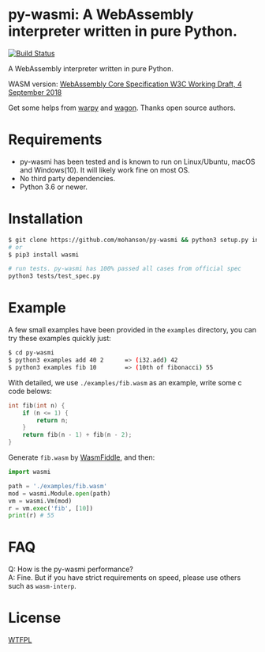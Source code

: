 # py-wasmi: A WebAssembly interpreter written in pure Python.

[![Build Status](https://travis-ci.org/mohanson/py-wasmi.svg?branch=master)](https://travis-ci.org/mohanson/py-wasmi)

A WebAssembly interpreter written in pure Python.

WASM version: [WebAssembly Core Specification W3C Working Draft, 4 September 2018](https://www.w3.org/TR/2018/WD-wasm-core-1-20180904/)

Get some helps from [warpy](https://github.com/kanaka/warpy) and [wagon](https://github.com/go-interpreter/wagon). Thanks open source authors.

# Requirements
- py-wasmi has been tested and is known to run on Linux/Ubuntu, macOS and Windows(10). It will likely work fine on most OS.
- No third party dependencies.
- Python 3.6 or newer.

# Installation

```sh
$ git clone https://github.com/mohanson/py-wasmi && python3 setup.py install
# or
$ pip3 install wasmi

# run tests. py-wasmi has 100% passed all cases from official spec
python3 tests/test_spec.py
```

# Example

A few small examples have been provided in the `examples` directory, you can try these examples quickly just:

```sh
$ cd py-wasmi
$ python3 examples add 40 2      => (i32.add) 42
$ python3 examples fib 10        => (10th of fibonacci) 55
```

With detailed, we use `./examples/fib.wasm` as an example, write some c code belows:

```c
int fib(int n) {
    if (n <= 1) {
        return n;
    }
    return fib(n - 1) + fib(n - 2);
}
```

Generate `fib.wasm` by [WasmFiddle](https://wasdk.github.io/WasmFiddle/), and then:

```py
import wasmi

path = './examples/fib.wasm'
mod = wasmi.Module.open(path)
vm = wasmi.Vm(mod)
r = vm.exec('fib', [10])
print(r) # 55
```

# FAQ

Q: How is the py-wasmi performance? <br>
A: Fine. But if you have strict requirements on speed, please use others such as `wasm-interp`.

# License

[WTFPL](https://choosealicense.com/licenses/wtfpl/)
